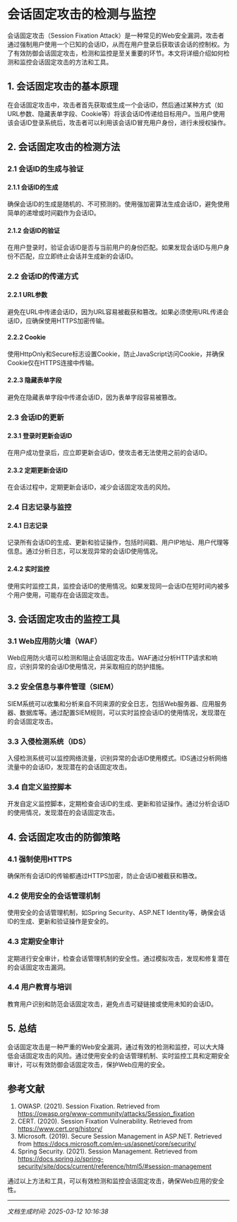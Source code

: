 # 会话固定攻击的检测与监控

会话固定攻击（Session Fixation Attack）是一种常见的Web安全漏洞，攻击者通过强制用户使用一个已知的会话ID，从而在用户登录后获取该会话的控制权。为了有效防御会话固定攻击，检测和监控是至关重要的环节。本文将详细介绍如何检测和监控会话固定攻击的方法和工具。

## 1. 会话固定攻击的基本原理

在会话固定攻击中，攻击者首先获取或生成一个会话ID，然后通过某种方式（如URL参数、隐藏表单字段、Cookie等）将该会话ID传递给目标用户。当用户使用该会话ID登录系统后，攻击者可以利用该会话ID冒充用户身份，进行未授权操作。

## 2. 会话固定攻击的检测方法

### 2.1 会话ID的生成与验证

#### 2.1.1 会话ID的生成
确保会话ID的生成是随机的、不可预测的。使用强加密算法生成会话ID，避免使用简单的递增或时间戳作为会话ID。

#### 2.1.2 会话ID的验证
在用户登录时，验证会话ID是否与当前用户的身份匹配。如果发现会话ID与用户身份不匹配，应立即终止会话并生成新的会话ID。

### 2.2 会话ID的传递方式

#### 2.2.1 URL参数
避免在URL中传递会话ID，因为URL容易被截获和篡改。如果必须使用URL传递会话ID，应确保使用HTTPS加密传输。

#### 2.2.2 Cookie
使用HttpOnly和Secure标志设置Cookie，防止JavaScript访问Cookie，并确保Cookie仅在HTTPS连接中传输。

#### 2.2.3 隐藏表单字段
避免在隐藏表单字段中传递会话ID，因为表单字段容易被篡改。

### 2.3 会话ID的更新

#### 2.3.1 登录时更新会话ID
在用户成功登录后，应立即更新会话ID，使攻击者无法使用之前的会话ID。

#### 2.3.2 定期更新会话ID
在会话过程中，定期更新会话ID，减少会话固定攻击的风险。

### 2.4 日志记录与监控

#### 2.4.1 日志记录
记录所有会话ID的生成、更新和验证操作，包括时间戳、用户IP地址、用户代理等信息。通过分析日志，可以发现异常的会话ID使用情况。

#### 2.4.2 实时监控
使用实时监控工具，监控会话ID的使用情况。如果发现同一会话ID在短时间内被多个用户使用，可能存在会话固定攻击。

## 3. 会话固定攻击的监控工具

### 3.1 Web应用防火墙（WAF）

Web应用防火墙可以检测和阻止会话固定攻击。WAF通过分析HTTP请求和响应，识别异常的会话ID使用情况，并采取相应的防护措施。

### 3.2 安全信息与事件管理（SIEM）

SIEM系统可以收集和分析来自不同来源的安全日志，包括Web服务器、应用服务器、数据库等。通过配置SIEM规则，可以实时监控会话ID的使用情况，发现潜在的会话固定攻击。

### 3.3 入侵检测系统（IDS）

入侵检测系统可以监控网络流量，识别异常的会话ID使用模式。IDS通过分析网络流量中的会话ID，发现潜在的会话固定攻击。

### 3.4 自定义监控脚本

开发自定义监控脚本，定期检查会话ID的生成、更新和验证操作。通过分析会话ID的使用情况，发现潜在的会话固定攻击。

## 4. 会话固定攻击的防御策略

### 4.1 强制使用HTTPS

确保所有会话ID的传输都通过HTTPS加密，防止会话ID被截获和篡改。

### 4.2 使用安全的会话管理机制

使用安全的会话管理机制，如Spring Security、ASP.NET Identity等，确保会话ID的生成、更新和验证操作是安全的。

### 4.3 定期安全审计

定期进行安全审计，检查会话管理机制的安全性。通过模拟攻击，发现和修复潜在的会话固定攻击漏洞。

### 4.4 用户教育与培训

教育用户识别和防范会话固定攻击，避免点击可疑链接或使用未知的会话ID。

## 5. 总结

会话固定攻击是一种严重的Web安全漏洞，通过有效的检测和监控，可以大大降低会话固定攻击的风险。通过使用安全的会话管理机制、实时监控工具和定期安全审计，可以有效防御会话固定攻击，保护Web应用的安全。

## 参考文献

1. OWASP. (2021). Session Fixation. Retrieved from https://owasp.org/www-community/attacks/Session_fixation
2. CERT. (2020). Session Fixation Vulnerability. Retrieved from https://www.cert.org/history/
3. Microsoft. (2019). Secure Session Management in ASP.NET. Retrieved from https://docs.microsoft.com/en-us/aspnet/core/security/
4. Spring Security. (2021). Session Management. Retrieved from https://docs.spring.io/spring-security/site/docs/current/reference/html5/#session-management

通过以上方法和工具，可以有效检测和监控会话固定攻击，确保Web应用的安全性。

---

*文档生成时间: 2025-03-12 10:16:38*





















